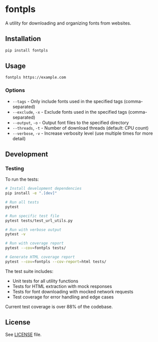 # fontpls

A utility for downloading and organizing fonts from websites.

## Installation

```bash
pip install fontpls
```

## Usage

```bash
fontpls https://example.com
```

### Options

- `--tags` - Only include fonts used in the specified tags (comma-separated)
- `--exclude`, `-x` - Exclude fonts used in the specified tags (comma-separated)
- `--output`, `-o` - Output font files to the specified directory
- `--threads`, `-t` - Number of download threads (default: CPU count)
- `--verbose`, `-v` - Increase verbosity level (use multiple times for more detail)

## Development

### Testing

To run the tests:

```bash
# Install development dependencies
pip install -e ".[dev]"

# Run all tests
pytest

# Run specific test file
pytest tests/test_url_utils.py

# Run with verbose output
pytest -v

# Run with coverage report
pytest --cov=fontpls tests/

# Generate HTML coverage report
pytest --cov=fontpls --cov-report=html tests/
```

The test suite includes:

- Unit tests for all utility functions
- Tests for HTML extraction with mock responses
- Tests for font downloading with mocked network requests
- Test coverage for error handling and edge cases

Current test coverage is over 88% of the codebase.

## License

See [LICENSE](LICENSE) file.

